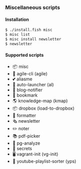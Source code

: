 ### Miscellaneous scripts

#### Installation

```bash
$ ./install.fish misc
$ misc list
$ misc install newsletter
$ newsletter
```

#### Supported scripts

- 📦 misc
- 👷 agile-cli (agile)
- 💕 aliasme
- 🤖 auto-launcher (al)
- 👀 blog-notifier
- 🔖 bookmark
- 🌎 knowledge-map (kmap)
- 📦 dropbox (load-to-dropbox)
- 🎀 formatter
- 🗞️  newsletter
- ✏️  noter
- 📚 pdf-picker
- 💾 pg-analyze
- 🔐 secrets
- 🖥️  vagrant-init (vg-init)
- 🎦 youtube-playlist-sorter (yps)
